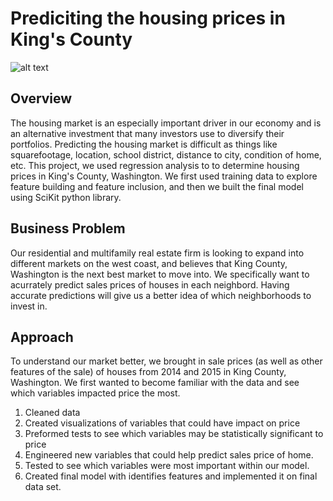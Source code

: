 # Prediciting the housing prices in King's County

![alt text](https://www.visittheusa.com/sites/default/files/styles/16_9_1280x720/public/2017-03/VisitSeattle_HeroSpaceNeedle_2016_vFinal_Web72DPI.jpg?itok=eKQpcY3L)

## Overview

The housing market is an especially important driver in our economy and is an alternative investment that many investors use to diversify their portfolios. Predicting the housing market is difficult as things like squarefootage, location, school district, distance to city, condition of home, etc. This project, we used regression analysis to to determine housing prices in King's County, Washington. We first used training data to explore feature building and feature inclusion, and then we built the final model using SciKit python library.

## Business Problem

Our residential and multifamily real estate firm is looking to expand into different markets on the west coast, and believes that King County, Washington is the next best market to move into. We specifically want to acurrately predict sales prices of houses in each neighbord. Having accurate predictions will give us a better idea of which neighborhoods to invest in.

## Approach 

To understand our market better, we brought in sale prices (as well as other features of the sale) of houses from 2014 and 2015 in King County, Washington. We first wanted to become familiar with the data and see which variables impacted price the most.

1. Cleaned data 
2. Created visualizations of variables that could have impact on price
3. Preformed tests to see which variables may be statistically significant to price
4. Engineered new variables that could help predict sales price of home.
5. Tested to see which variables were most important within our model.
6. Created final model with identifies features and implemented it on final data set.

